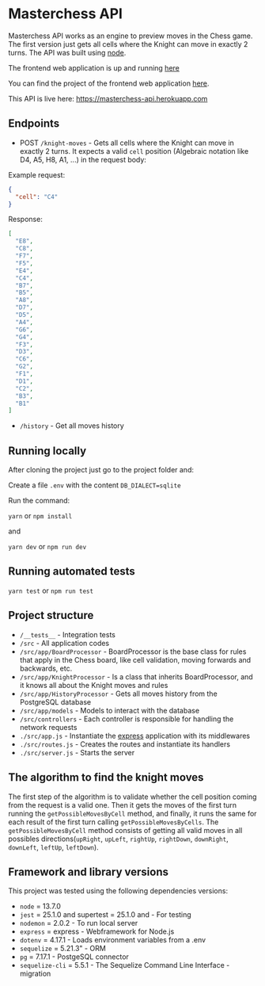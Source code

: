 
# Masterchess API

Masterchess API works as an engine to preview moves in the Chess game. The first version just gets all cells where the Knight can move in exactly 2 turns. The API was built using [node](https://nodejs.org).

The frontend web application is up and running [here](https://masterchess-web.herokuapp.com)

You can find the project of the frontend web application [here](https://github.com/rayashi/masterchess).

This API is live here: https://masterchess-api.herokuapp.com

## Endpoints

* POST `/knight-moves` -  Gets all cells where the Knight can move in exactly 2 turns. It expects a valid `cell` position (Algebraic notation like D4, A5, H8, A1, ...) in the request body:

Example request:

```json
{
  "cell": "C4"
}
```

Response:

```json
[
  "E8",
  "C8",
  "F7",
  "F5",
  "E4",
  "C4",
  "B7",
  "B5",
  "A8",
  "D7",
  "D5",
  "A4",
  "G6",
  "G4",
  "F3",
  "D3",
  "C6",
  "G2",
  "F1",
  "D1",
  "C2",
  "B3",
  "B1"
]
```

* `/history` - Get all moves history

## Running locally

After cloning the project just go to the project folder and:

Create a file `.env` with the content `DB_DIALECT=sqlite`

Run the command:

```yarn``` or ```npm install```

and

```yarn dev``` or ```npm run dev```

## Running automated tests

```yarn test``` or ```npm run test```

## Project structure

* `/__tests__` - Integration tests
* `/src` - All application codes
* `/src/app/BoardProcessor` - BoardProcessor is the base class for rules that apply in the Chess board, like cell validation, moving forwards and backwards, etc.
* `/src/app/KnightProcessor` - Is a class that inherits BoardProcessor, and it knows all about the Knight moves and rules
* `/src/app/HistoryProcessor` - Gets all moves history from the PostgreSQL database
* `/src/app/models` - Models to interact with the database
* `/src/controllers` - Each controller is responsible for handling the network requests
* `./src/app.js` - Instantiate the [express](https://expressjs.com/) application with its middlewares
* `./src/routes.js` - Creates the routes and instantiate its handlers
* `./src/server.js` - Starts the server

## The algorithm to find the knight moves

The first step of the algorithm is to validate whether the cell position coming from the request is a valid one. Then it gets the moves of the first turn running the `getPossibleMovesByCell` method, and finally, it runs the same for each result of the first turn calling `getPossibleMovesByCells`. The `getPossibleMovesByCell` method consists of getting all valid moves in all possibles directions(`upRight`, `upLeft`, `rightUp`, `rightDown`, `downRight`, `downLeft`, `leftUp`, `leftDown`).

## Framework and library versions

This project was tested using the following dependencies versions:

* `node` = 13.7.0
* `jest` = 25.1.0 and supertest = 25.1.0 and  - For testing
* `nodemon` = 2.0.2 - To run local server
* `express` = express - Webframework for Node.js
* `dotenv` = 4.17.1 - Loads environment variables from a .env
* `sequelize` = 5.21.3" - ORM
* `pg` = 7.17.1 - PostgeSQL connector
* `sequelize-cli` = 5.5.1 - The Sequelize Command Line Interface - migration

